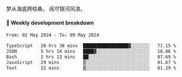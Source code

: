 梦从海底跨枯桑。
阅尽银河风浪。


#### 📝 Weekly development breakdown

<!--START_SECTION:waka-->

```txt
From: 02 May 2024 - To: 09 May 2024

TypeScript   20 hrs 38 mins  █████████████████▓░░░░░░░   71.15 %
JSON         5 hrs 14 mins   ████▓░░░░░░░░░░░░░░░░░░░░   18.06 %
Bash         2 hrs 13 mins   ██░░░░░░░░░░░░░░░░░░░░░░░   07.69 %
JavaScript   29 mins         ▒░░░░░░░░░░░░░░░░░░░░░░░░   01.67 %
Text         22 mins         ▒░░░░░░░░░░░░░░░░░░░░░░░░   01.29 %
```

<!--END_SECTION:waka-->



